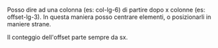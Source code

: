 Posso dire ad una colonna (es: col-lg-6) di partire dopo x colonne (es: offset-lg-3).
In questa maniera posso centrare elementi, o posizionarli in maniere strane.

Il conteggio dell'offset parte sempre da sx.